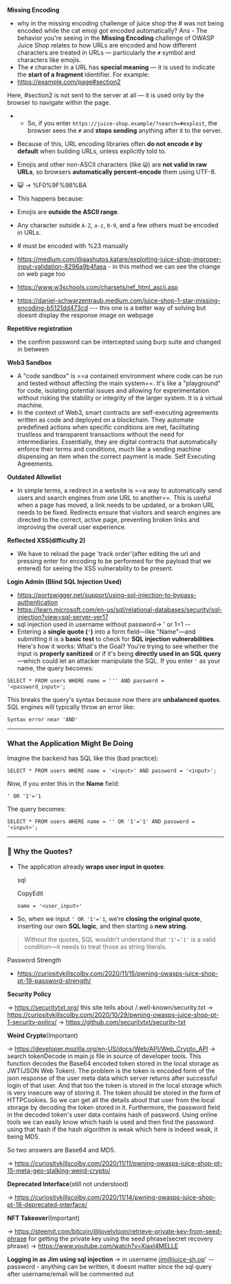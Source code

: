 **Missing Encoding**
* why in the missing encoding challenge of juice shop the # was not being encoded while the cat emoji got encoded automatically?
  Ans - The behavior you're seeing in the **Missing Encoding** challenge of OWASP Juice Shop relates to how URLs are encoded and how different characters are treated in URLs — particularly the `#` symbol and characters like emojis.
* The `#` character in a URL has **special meaning** — it is used to indicate the **start of a fragment** identifier. For example:
* https://example.com/page#section2

Here, #section2 is not sent to the server at all — it is used only by the browser to navigate within the page.
* - So, if you enter `https://juice-shop.example/?search=#exploit`, the browser sees the `#` and **stops sending** anything after it to the server.
    
- Because of this, URL encoding libraries often **do not encode `#` by default** when building URLs, unless explicitly told to.
- Emojis and other non-ASCII characters (like `😺`) are **not valid in raw URLs**, so browsers **automatically percent-encode** them using UTF-8.
- 😺 → %F0%9F%98%BA
- This happens because:

- Emojis are **outside the ASCII range**.
    
- Any character outside `A-Z`, `a-z`, `0-9`, and a few others must be encoded in URLs.
- \# must be encoded with %23 manually
- https://medium.com/@aashutos.katare/exploiting-juice-shop-improper-input-validation-8296a9b4faea - in this method we can see the change on web page too
- https://www.w3schools.com/charsets/ref_html_ascii.asp
- https://daniel-schwarzentraub.medium.com/juice-shop-1-star-missing-encoding-b5121dd473cd   --- this one is a better way of solving but doesnt display the response image on webpage

**Repetitive registration**
* the confirm password can be intercepted using burp suite and changed in between

**Web3 Sandbox**
* A "code sandbox" is ==a contained environment where code can be run and tested without affecting the main system==. It's like a "playground" for code, isolating potential issues and allowing for experimentation without risking the stability or integrity of the larger system. It is a virtual machine.
* In the context of Web3, smart contracts are self-executing agreements written as code and deployed on a blockchain. They automate predefined actions when specific conditions are met, facilitating trustless and transparent transactions without the need for intermediaries. Essentially, they are digital contracts that automatically enforce their terms and conditions, much like a vending machine dispensing an item when the correct payment is made. Self Executing Agreements.

**Outdated Allowlist**
* In simple terms, a redirect in a website is ==a way to automatically send users and search engines from one URL to another==. This is useful when a page has moved, a link needs to be updated, or a broken URL needs to be fixed. Redirects ensure that visitors and search engines are directed to the correct, active page, preventing broken links and improving the overall user experience.

**Reflected XSS(difficulty 2)**
* We have to reload the page 'track order'(after editing the url and pressing enter for encoding to be performed for the payload that we entered) for seeing the XSS vulnerability to be present.

**Login Admin (Blind SQL Injection Used)**
* https://portswigger.net/support/using-sql-injection-to-bypass-authentication
* https://learn.microsoft.com/en-us/sql/relational-databases/security/sql-injection?view=sql-server-ver17
* sql injection used in username without password-> ' or 1=1 --
* Entering a **single quote (`'`)** into a form field—like "Name"—and submitting it is a **basic test** to check for **SQL injection vulnerabilities**. Here's how it works: 
What's the Goal?
You're trying to see whether the input is **properly sanitized** or if it's being **directly used in an SQL query**—which could let an attacker manipulate the SQL.
If you enter `'` as your name, the query becomes:

`SELECT * FROM users WHERE name = ''' AND password = '<password_input>';`

This breaks the query's syntax because now there are **unbalanced quotes**. SQL engines will typically throw an error like:

`Syntax error near 'AND'`

---
### What the Application Might Be Doing

Imagine the backend has SQL like this (bad practice):

`SELECT * FROM users WHERE name = '<input>' AND password = '<input>';`

Now, if you enter this in the **Name** field:

`' OR '1'='1`

The query becomes:

`SELECT * FROM users WHERE name = '' OR '1'='1' AND password = '<input>';`

---

### 📌 Why the Quotes?

- The application already **wraps user input in quotes**:
    
    sql
    
    CopyEdit
    
    `name = '<user_input>'`
    
- So, when we input `' OR '1'='1`, we’re **closing the original quote**, inserting our own **SQL logic**, and then starting a **new string**.
    

> Without the quotes, SQL wouldn’t understand that `'1'='1'` is a valid condition—it needs to treat those as string literals.


Password Strength
* https://curiositykillscolby.com/2020/11/15/pwning-owasps-juice-shop-pt-19-password-strength/


**Security Policy**

-> https://securitytxt.org/
this site tells about /.well-known/security.txt
-> https://curiositykillscolby.com/2020/10/29/pwning-owasps-juice-shop-pt-1-security-policy/
-> https://github.com/securitytxt/security-txt

**Weird Crypto**(Important)

-> https://developer.mozilla.org/en-US/docs/Web/API/Web_Crypto_API
-> search tokenDecode in main.js file in source of developer tools.
This function decodes the Base64 encoded token stored in the local storage as JWT(JSON Web Token). The problem is the token is encoded form of the json response of the user meta data which server returns after successful login of that user. And that too the token is stored in the local storage which is very insecure way of storing it. The token should be stored in the form of HTTPCookies. So we can get all the details about that user from the local storage by decoding the token stored in it. Furthermore, the password field in the decoded token's user data contains hash of password. Using online tools we can easily know which hash is used and then find the password using that hash if the hash algorithm is weak which here is indeed weak, it being MD5.

So two answers are Base64 and MD5.

-> https://curiositykillscolby.com/2020/11/11/pwning-owasps-juice-shop-pt-15-meta-geo-stalking-weird-crypto/

**Deprecated Interface**(still not understood)

-> https://curiositykillscolby.com/2020/11/14/pwning-owasps-juice-shop-pt-18-deprecated-interface/

**NFT Takeover**(Important)

-> https://steemit.com/bitcoin/@lovelyloon/retrieve-private-key-from-seed-phrase
for getting the private key using the seed phrase(secret recovery phrase)
-> https://www.youtube.com/watch?v=XjaxI4MELLE

**Logging in as Jim using sql injection**
-> in username jim@juice-sh.op' --
password - anything can be written, it doesnt matter since the sql query after username/email will be commented out